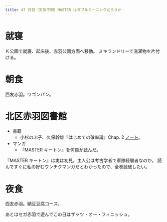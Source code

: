 ```yaml
---
title: 47 日目（天気不明）MASTER はダブルミーニングだろうか
---
```


# 就寝

Ｋ公園で就寝、起床後、赤羽公園方面へ移動。
ミキランドリーで洗濯物を片付ける。

# 朝食

西友赤羽。ワゴンパン。

# 北区赤羽図書館

* 書籍
  * 小杉のぶ子、久保幹雄『はじめての確率論』Chap. 2 [ノート][kosugi11]。
* マンガ
  * 『MASTER キートン』を何冊か読んだ。

『MASTER キートン』は実は初見。主人公は考古学者で軍隊経験者なのか。
読んですぐに私の好むウンチクマンガだとわかったので、全巻読破したい。

[kosugi11]: https://github.com/showa-yojyo/jupyter-notebooks/kosugi11

# 夜食

西友赤羽。納豆豆腐コース。

あとはセガ赤羽で遊んでこの日はザッツ・オー・フィニッシュ。
